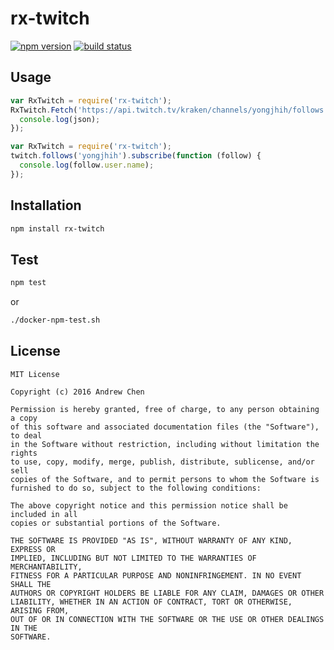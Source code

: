 # rx-twitch

[![npm version][npm-image]][npm-url]
[![build status][travis-image]][travis-url]
<!--[![coverage status][coveralls-image]][coveralls-url]-->

[npm-image]: https://img.shields.io/npm/v/rx-twitch.svg?style=flat-square
[npm-url]: https://www.npmjs.com/package/rx-twitch
[travis-image]: https://img.shields.io/travis/yongjhih/rx-twitch.js.svg?style=flat-square
[travis-url]: https://travis-ci.org/yongjhih/rx-twitch.js
[coveralls-image]: https://img.shields.io/coveralls/yongjhih/rx-twitch.js.svg?style=flat-square
[coveralls-url]: https://coveralls.io/r/yongjhih/rx-twitch.js

<!--![](art/rx-twitch.png)-->

## Usage

```js
var RxTwitch = require('rx-twitch');
RxTwitch.Fetch('https://api.twitch.tv/kraken/channels/yongjhih/follows').subscribe(function (json) {
  console.log(json);
});
```

```js
var RxTwitch = require('rx-twitch');
twitch.follows('yongjhih').subscribe(function (follow) {
  console.log(follow.user.name);
});
```

## Installation

```sh
npm install rx-twitch
```

## Test

```sh
npm test
```

or

```sh
./docker-npm-test.sh
```

## License

```
MIT License

Copyright (c) 2016 Andrew Chen

Permission is hereby granted, free of charge, to any person obtaining a copy
of this software and associated documentation files (the "Software"), to deal
in the Software without restriction, including without limitation the rights
to use, copy, modify, merge, publish, distribute, sublicense, and/or sell
copies of the Software, and to permit persons to whom the Software is
furnished to do so, subject to the following conditions:

The above copyright notice and this permission notice shall be included in all
copies or substantial portions of the Software.

THE SOFTWARE IS PROVIDED "AS IS", WITHOUT WARRANTY OF ANY KIND, EXPRESS OR
IMPLIED, INCLUDING BUT NOT LIMITED TO THE WARRANTIES OF MERCHANTABILITY,
FITNESS FOR A PARTICULAR PURPOSE AND NONINFRINGEMENT. IN NO EVENT SHALL THE
AUTHORS OR COPYRIGHT HOLDERS BE LIABLE FOR ANY CLAIM, DAMAGES OR OTHER
LIABILITY, WHETHER IN AN ACTION OF CONTRACT, TORT OR OTHERWISE, ARISING FROM,
OUT OF OR IN CONNECTION WITH THE SOFTWARE OR THE USE OR OTHER DEALINGS IN THE
SOFTWARE.
```
